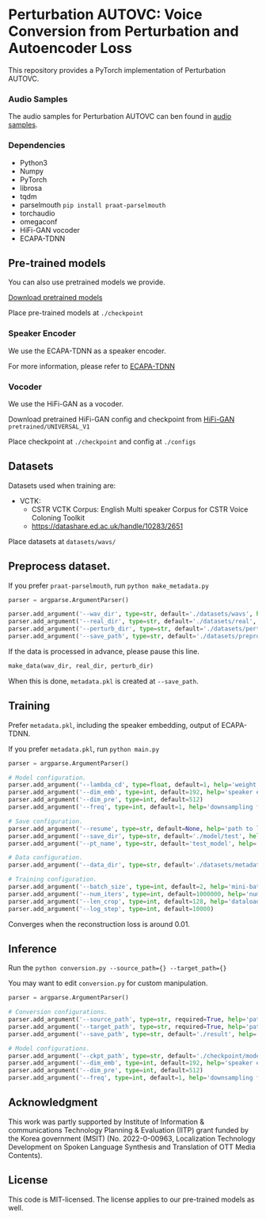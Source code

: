 # Perturbation AUTOVC: Voice Conversion from Perturbation and Autoencoder Loss

This repository provides a PyTorch implementation of Perturbation AUTOVC.

### Audio Samples

The audio samples for Perturbation AUTOVC can ben found in [audio samples](https://github.com/cjchun3616/perturbation_autovc/tree/main/samples).

### Dependencies
- Python3
- Numpy
- PyTorch
- librosa
- tqdm
- parselmouth `pip install praat-parselmouth`
- torchaudio
- omegaconf
- HiFi-GAN vocoder
- ECAPA-TDNN
  
  
 ## Pre-trained models

 You can also use pretrained models we provide.
 
 [Download pretrained models](https://drive.google.com/drive/folders/1N3Uo4nM8vtWBqNmoYsqTlRxayM-3owbU?usp=sharing)
 
 Place pre-trained models at `./checkpoint`
 
 
 ### Speaker Encoder
 
 We use the ECAPA-TDNN as a speaker encoder.
 
 For more information, please refer to [ECAPA-TDNN](https://github.com/taoruijie/ecapa-tdnn)
 
 ### Vocoder
 
 We use the HiFi-GAN as a vocoder.
 
 Download pretrained HiFi-GAN config and checkpoint from [HiFi-GAN](http://github.com/jik876/hifi-gan) `pretrained/UNIVERSAL_V1`
 
 Place checkpoint at `./checkpoint` and config at `./configs`
  
  
 ## Datasets
 
 Datasets used when training are:
 - VCTK:
    - CSTR VCTK Corpus: English Multi speaker Corpus for CSTR Voice Coloning Toolkit
    - https://datashare.ed.ac.uk/handle/10283/2651

 Place datasets at `datasets/wavs/`
 
 
 ## Preprocess dataset.
 
 If you prefer `praat-parselmouth`, run `python make_metadata.py`
 
 ```python
parser = argparse.ArgumentParser()

parser.add_argument('--wav_dir', type=str, default='./datasets/wavs', help='path of wav directory')
parser.add_argument('--real_dir', type=str, default='./datasets/real', help='save path of original mel-spectrogram')
parser.add_argument('--perturb_dir', type=str, default='./datasets/perturb', help='save path of perturbation mel-spectrogram')
parser.add_argument('--save_path', type=str, default='./datasets/preprocess_data/emb', help='save path of metadata')
```

If the data is processed in advance, please pause this line.
```python 
make_data(wav_dir, real_dir, perturb_dir)
```

When this is done, `metadata.pkl` is created at `--save_path`.
 
 
 ## Training
 
Prefer `metadata.pkl`, including the speaker embedding, output of ECAPA-TDNN.

If you prefer `metadata.pkl`, run `python main.py`
 
  ```python
parser = argparse.ArgumentParser()

# Model configuration.
parser.add_argument('--lambda_cd', type=float, default=1, help='weight for hidden code loss')
parser.add_argument('--dim_emb', type=int, default=192, help='speaker embedding dimensions')
parser.add_argument('--dim_pre', type=int, default=512)
parser.add_argument('--freq', type=int, default=1, help='downsampling factor')

# Save configuration.
parser.add_argument('--resume', type=str, default=None, help='path to load model')
parser.add_argument('--save_dir', type=str, default='./model/test', help='path to save model')
parser.add_argument('--pt_name', type=str, default='test_model', help='model name')

# Data configuration.
parser.add_argument('--data_dir', type=str, default='./datasets/metadata.pkl', help='path to metatdata')

# Training configuration.
parser.add_argument('--batch_size', type=int, default=2, help='mini-batch size')
parser.add_argument('--num_iters', type=int, default=1000000, help='number of total iterations')
parser.add_argument('--len_crop', type=int, default=128, help='dataloader output sequence length')
parser.add_argument('--log_step', type=int, default=10000)
```

Converges when the reconstruction loss is around 0.01.

## Inference
 
 Run the `python conversion.py --source_path={} --target_path={}`
 
 You may want to edit `conversion.py` for custom manipulation.
 
 ```python
parser = argparse.ArgumentParser()

# Conversion configurations.
parser.add_argument('--source_path', type=str, required=True, help='path to source audio file, sr=22050')
parser.add_argument('--target_path', type=str, required=True, help='path to target audio file, sr=16000')
parser.add_argument('--save_path', type=str, default='./result', help='path to save conversion audio')

# Model configurations.
parser.add_argument('--ckpt_path', type=str, default='./checkpoint/model.pt', help='path to model checkpoint')
parser.add_argument('--dim_emb', type=int, default=192, help='speaker embedding dimensions.')
parser.add_argument('--dim_pre', type=int, default=512)
parser.add_argument('--freq', type=int, default=1, help='downsampling factor')
```

## Acknowledgment
This work was partly supported by Institute of Information & communications Technology Planning & Evaluation (IITP) grant funded by the Korea government (MSIT) (No. 2022-0-00963, Localization Technology Development on Spoken Language Synthesis and Translation of OTT Media Contents).
 

## License
This code is MIT-licensed. The license applies to our pre-trained models as well.
